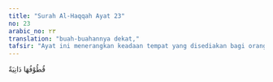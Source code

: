 ```yaml
---
title: "Surah Al-Haqqah Ayat 23"
no: 23
arabic_no: ٢٣
translation: "buah-buahannya dekat,"
tafsir: "Ayat ini menerangkan keadaan tempat yang disediakan bagi orang-orang yang beriman di akhirat nanti, yakni suatu tempat yang indah, dan nyaman dengan kebun-kebun dan taman-taman yang menyenangkan hati orang yang memandangnya, dan pohon-pohon yang berbuah rendah, mudah dipetik oleh siapa saja yang menghendakinya, baik sambil berdiri, sambil duduk maupun sambil berbaring.\n\nDalam ayat yang lain, Allah berfirman:\n\nDi sana mereka duduk bersandar di atas dipan, di sana mereka tidak melihat (merasakan teriknya) matahari dan tidak pula dingin yang berlebihan. Dan naungan (pepohonan)nya dekat di atas mereka dan dimudahkan semudah-mudahnya untuk memetik (buah)nya. (al-Insan/76: 13-14)"
---
```

قُطُوْفُهَا دَانِيَةٌ 